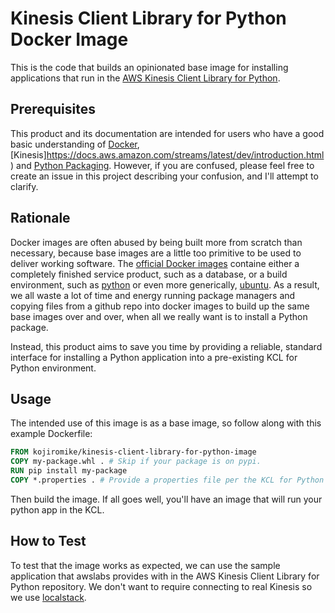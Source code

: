 # Kinesis Client Library for Python Docker Image

This is the code that builds an opinionated base image for installing applications that run in the [AWS Kinesis Client Library for Python](https://github.com/awslabs/amazon-kinesis-client-python).

## Prerequisites

This product and its documentation are intended for users who have a good basic understanding of [Docker](https://docs.docker.com/), [Kinesis]https://docs.aws.amazon.com/streams/latest/dev/introduction.html) and [Python Packaging](https://packaging.python.org/). However, if you are confused, please feel free to create an issue in this project describing your confusion, and I'll attempt to clarify.

## Rationale

Docker images are often abused by being built more from scratch than necessary, because base images are a little too primitive to be used to deliver working software. The [official Docker images](https://hub.docker.com/explore/) containe either a completely finished service product, such as a database, or a build environment, such as [python](https://hub.docker.com/_/python) or even more generically, [ubuntu](https://hub.docker.com/_/ubuntu). As a result, we all waste a lot of time and energy running package managers and copying files from a github repo into docker images to build up the same base images over and over, when all we really want is to install a Python package.

Instead, this product aims to save you time by providing a reliable, standard interface for installing a Python application into a pre-existing KCL for Python environment.

## Usage

The intended use of this image is as a base image, so follow along with this example Dockerfile:

```Dockerfile
FROM kojiromike/kinesis-client-library-for-python-image
COPY my-package.whl . # Skip if your package is on pypi.
RUN pip install my-package
COPY *.properties . # Provide a properties file per the KCL for Python docs.
```

Then build the image. If all goes well, you'll have an image that will run your python app in the KCL.

## How to Test

To test that the image works as expected, we can use the sample application that awslabs provides with in the AWS Kinesis Client Library for Python repository. We don't want to require connecting to real Kinesis so we use [localstack](https://localstack.cloud/).

